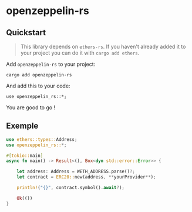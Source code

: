 # openzeppelin-rs

## Quickstart

> This library depends on `ethers-rs`. If you haven't already added it to your project you can do it with `cargo add ethers`.

Add `openzeppelin-rs` to your project:

```
cargo add openzeppelin-rs
```

And add this to your code:

```
use openzeppelin_rs::*;
```

You are good to go !

## Exemple

```rust
use ethers::types::Address;
use openzeppelin_rs::*;

#[tokio::main]
async fn main() -> Result<(), Box<dyn std::error::Error>> {

    let address: Address = WETH_ADDRESS.parse()?;
    let contract = ERC20::new(address, **yourProvider**);

    println!("{}", contract.symbol().await?);

    Ok(())
}
```
